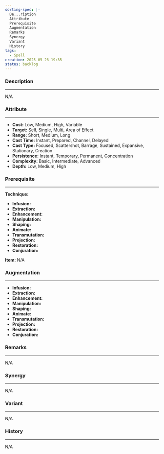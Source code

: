 ```yaml
---
sorting-spec: |-
  De...ription
  Attribute
  Prerequisite
  Augmentation
  Remarks
  Synergy
  Variant
  History
tags:
  - Spell
creation: 2025-05-26 19:35
status: backlog
---
```

### Description
---  
N/A  
  
### Attribute  
___  
- __Cost:__ Low, Medium, High, Variable  
- __Target:__ Self, Single, Multi, Area of Effect  
- __Range:__ Short, Medium, Long  
- __Cast Time:__ Instant, Prepared, Channel, Delayed  
- __Cast Type:__ Focused, Scattershot, Barrage, Sustained, Expansive, Stationary, Creation  
- __Persistence:__ Instant, Temporary, Permanent, Concentration  
- __Complexity:__ Basic, Intermediate, Advanced  
- __Depth:__ Low, Medium, High  
  
### Prerequisite  
___  
  
__Technique:__  
  
- __Infusion:__  
- __Extraction:__  
- __Enhancement:__  
- __Manipulation:__  
- __Shaping:__  
- __Animate:__  
- __Transmutation:__  
- __Projection:__  
- __Restoration:__  
- __Conjuration:__  
  
__Item:__ N/A  
  
### Augmentation  
___  
  
- __Infusion:__  
- __Extraction:__  
- __Enhancement:__  
- __Manipulation:__  
- __Shaping:__  
- __Animate:__  
- __Transmutation:__  
- __Projection:__  
- __Restoration:__  
- __Conjuration:__  
  
### Remarks
___  
N/A  
  
### Synergy
___  
N/A  
  
### Variant  
___  
N/A  
  
### History
___  
N/A

